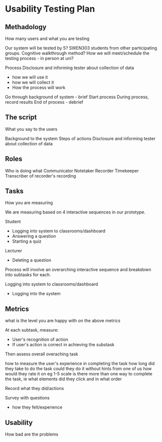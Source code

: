 # Usability Testing Plan

## Methadology
How many users and what you are testing

Our system will be tested by 5? SWEN303 students from other participating groups.
Cognitive walkthrough method?
How we will meet/schedule the testing process - in person at uni?

Process
Disclosure and informing tester about collection of data

- how we will use it 
- how we will collect it
- How the process will work

Go through background of system - brief
Start process
During process, record results
End of process - debrief

## The script
What you say to the users

Background to the system
Steps of actions
Disclosure and informing tester about collection of data

## Roles
Who is doing what
Communicator
Notetaker
Recorder
Timekeeper
Transcriber of recorder's recording

## Tasks
How you are measuring

We are measuring based on 4 interactive sequences in our prototype.

Student 

- Logging into system to classrooms/dashboard
- Answering a question
- Starting a quiz

Lecturer
- Deleting a question

Process will involve an overarching interactive sequence and breakdown into subtasks for each.

Logging into system to classrooms/dashboard
- Logging into the system




## Metrics
what is the level you are happy with on the above metrics

At each subtask, measure:

- User's recognition of action
- If user's action is correct in achieving the substask

Then assess overall overaching task


how to measure the user's experience in completing the task
how long did they take to do the task
could they do it without hints from one of us
how would they rate it on eg 1-5 scale
is there more than one way to complete the task, ie what elements did they click and in what order

Record what they did/actions

Survey with questions 
- how they felt/experience

## Usability
How bad are the problems
